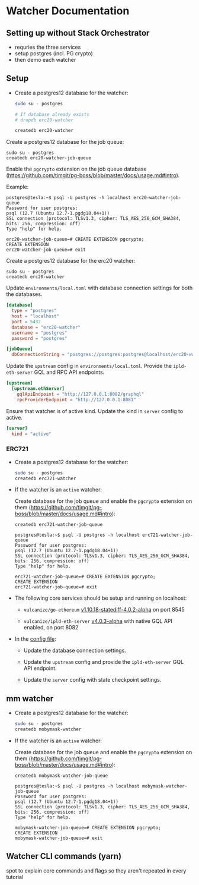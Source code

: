 # Watcher Documentation

## Setting up without Stack Orchestrator

- requries the three services
- setup postgres (incl. PG crypto)
- then demo each watcher

## Setup

* Create a postgres12 database for the watcher:

  ```bash
  sudo su - postgres

  # If database already exists
  # dropdb erc20-watcher

  createdb erc20-watcher
  ```

Create a postgres12 database for the job queue:

```
sudo su - postgres
createdb erc20-watcher-job-queue
```

Enable the `pgcrypto` extension on the job queue database (https://github.com/timgit/pg-boss/blob/master/docs/usage.md#intro).

Example:

```
postgres@tesla:~$ psql -U postgres -h localhost erc20-watcher-job-queue
Password for user postgres:
psql (12.7 (Ubuntu 12.7-1.pgdg18.04+1))
SSL connection (protocol: TLSv1.3, cipher: TLS_AES_256_GCM_SHA384, bits: 256, compression: off)
Type "help" for help.

erc20-watcher-job-queue=# CREATE EXTENSION pgcrypto;
CREATE EXTENSION
erc20-watcher-job-queue=# exit
```

Create a postgres12 database for the erc20 watcher:

```
sudo su - postgres
createdb erc20-watcher
```

Update `environments/local.toml` with database connection settings for both the databases.
```toml
[database]
  type = "postgres"
  host = "localhost"
  port = 5432
  database = "erc20-watcher"
  username = "postgres"
  password = "postgres"

[jobQueue]
  dbConnectionString = "postgres://postgres:postgres@localhost/erc20-watcher-job-queue"
```

Update the `upstream` config in `environments/local.toml`. Provide the `ipld-eth-server` GQL and RPC API endpoints.
```toml
[upstream]
  [upstream.ethServer]
    gqlApiEndpoint = "http://127.0.0.1:8082/graphql"
    rpcProviderEndpoint = "http://127.0.0.1:8081"
```

Ensure that watcher is of active kind. Update the kind in `server` config to active.
```toml
[server]
  kind = "active"
```


### ERC721
 
* Create a postgres12 database for the watcher:

  ```bash
  sudo su - postgres
  createdb erc721-watcher
  ```

* If the watcher is an `active` watcher:

  Create database for the job queue and enable the `pgcrypto` extension on them (https://github.com/timgit/pg-boss/blob/master/docs/usage.md#intro):

  ```
  createdb erc721-watcher-job-queue
  ```

  ```
  postgres@tesla:~$ psql -U postgres -h localhost erc721-watcher-job-queue
  Password for user postgres:
  psql (12.7 (Ubuntu 12.7-1.pgdg18.04+1))
  SSL connection (protocol: TLSv1.3, cipher: TLS_AES_256_GCM_SHA384, bits: 256, compression: off)
  Type "help" for help.

  erc721-watcher-job-queue=# CREATE EXTENSION pgcrypto;
  CREATE EXTENSION
  erc721-watcher-job-queue=# exit
  ```

* The following core services should be setup and running on localhost:

  * `vulcanize/go-ethereum` [v1.10.18-statediff-4.0.2-alpha](https://github.com/vulcanize/go-ethereum/releases/tag/v1.10.18-statediff-4.0.2-alpha) on port 8545

  * `vulcanize/ipld-eth-server` [v4.0.3-alpha](https://github.com/vulcanize/ipld-eth-server/releases/tag/v4.0.3-alpha) with native GQL API enabled, on port 8082

* In the [config file](./environments/local.toml):

  * Update the database connection settings.

  * Update the `upstream` config and provide the `ipld-eth-server` GQL API endpoint.

  * Update the `server` config with state checkpoint settings.

## mm watcher

* Create a postgres12 database for the watcher:

  ```bash
  sudo su - postgres
  createdb mobymask-watcher
  ```

* If the watcher is an `active` watcher:

  Create database for the job queue and enable the `pgcrypto` extension on them (https://github.com/timgit/pg-boss/blob/master/docs/usage.md#intro):

  ```
  createdb mobymask-watcher-job-queue
  ```

  ```
  postgres@tesla:~$ psql -U postgres -h localhost mobymask-watcher-job-queue
  Password for user postgres:
  psql (12.7 (Ubuntu 12.7-1.pgdg18.04+1))
  SSL connection (protocol: TLSv1.3, cipher: TLS_AES_256_GCM_SHA384, bits: 256, compression: off)
  Type "help" for help.

  mobymask-watcher-job-queue=# CREATE EXTENSION pgcrypto;
  CREATE EXTENSION
  mobymask-watcher-job-queue=# exit
  ```


## Watcher CLI commands (yarn)

spot to explain core commands and flags so they aren't repeated in every tutorial
